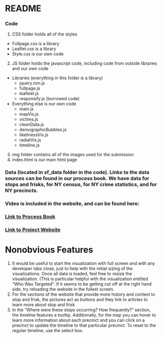 # README

### Code
1. CSS folder holds all of the styles
  - Fullpage.css is a library
  - Leaflet.css is a library
  - Style.css is our own code
2. JS folder holds the javascript code, including code from outside libraries and our own code
  - Libraries (everything in this folder is a library)
    - jquery.min.js
    - fullpage.js
    - leafelet.js
    - responsify.js (borrowed code)
  - Everything else is our own code
    - main.js
    - mapVis.js
    - victims.js
    - cleanData.js
    - demographicBubbles.js
    - likelinessVis.js
    - radialVis.js
    - timeline.js
3. img folder contains all of the images used for the submission
4. index.html is our main html page

### Data (located in sf_data folder in the code). Links to the data sources can be found in our process book. We have data for stops and frisks, for NY census, for NY crime statistics, and for NY precincts.

### Video is included in the website, and can be found here:

### [Link to Process Book](https://docs.google.com/document/d/1inCxJwx6ghS2Z3-Pv2s4m3bgNAKVMZbBy4oFkDpmwD4/edit)

### [Link to Project Website](https://miahcaine.github.io/nsmFinalProject/?fbclid=IwAR05z9XuAcKtmL9GdN38GMP4-PKFB-SMok0OPJQEaKk58m7lrv22Be84L1Q)


# Nonobvious Features
1. It would be useful to start the visualization with full screen and with any developer tabs close, just to help with the initial sizing of the visualizations. Once all data is loaded, feel free to resize the visualization. (This is particular helpful with the visualization entitled "Who Was Targeted". If it seems to be getting cut off at the right hand side, try reloading the website in the fullest screen.
2. For the sections of the website that provide more history and context to stop and frisk, the pictures act as buttons and they link to articles to learn more about stop and frisk
3. In the “Where were these stops occurring? How frequently?” section, the timeline features a tooltip. Additionally, for the map you can hover to learn more information about each precinct and you can click on a precinct to update the timeline to that particular precinct. To reset to the regular timeline, use the select box.
